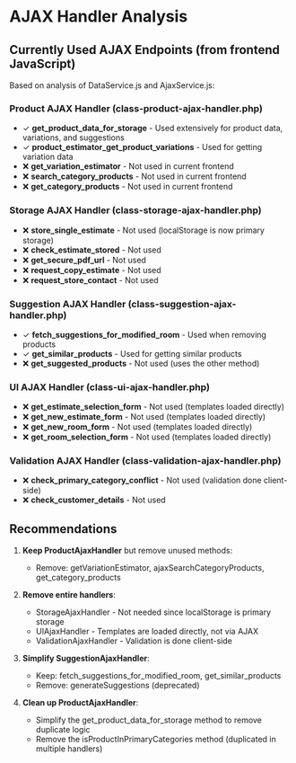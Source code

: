 # AJAX Handler Analysis

## Currently Used AJAX Endpoints (from frontend JavaScript)

Based on analysis of DataService.js and AjaxService.js:

### Product AJAX Handler (class-product-ajax-handler.php)
- ✓ **get_product_data_for_storage** - Used extensively for product data, variations, and suggestions
- ✓ **product_estimator_get_product_variations** - Used for getting variation data
- ❌ **get_variation_estimator** - Not used in current frontend
- ❌ **search_category_products** - Not used in current frontend  
- ❌ **get_category_products** - Not used in current frontend

### Storage AJAX Handler (class-storage-ajax-handler.php)
- ❌ **store_single_estimate** - Not used (localStorage is now primary storage)
- ❌ **check_estimate_stored** - Not used
- ❌ **get_secure_pdf_url** - Not used
- ❌ **request_copy_estimate** - Not used
- ❌ **request_store_contact** - Not used

### Suggestion AJAX Handler (class-suggestion-ajax-handler.php)
- ✓ **fetch_suggestions_for_modified_room** - Used when removing products
- ✓ **get_similar_products** - Used for getting similar products
- ❌ **get_suggested_products** - Not used (uses the other method)

### UI AJAX Handler (class-ui-ajax-handler.php)
- ❌ **get_estimate_selection_form** - Not used (templates loaded directly)
- ❌ **get_new_estimate_form** - Not used (templates loaded directly)
- ❌ **get_new_room_form** - Not used (templates loaded directly)
- ❌ **get_room_selection_form** - Not used (templates loaded directly)

### Validation AJAX Handler (class-validation-ajax-handler.php)
- ❌ **check_primary_category_conflict** - Not used (validation done client-side)
- ❌ **check_customer_details** - Not used

## Recommendations

1. **Keep ProductAjaxHandler** but remove unused methods:
   - Remove: getVariationEstimator, ajaxSearchCategoryProducts, get_category_products

2. **Remove entire handlers**:
   - StorageAjaxHandler - Not needed since localStorage is primary storage
   - UIAjaxHandler - Templates are loaded directly, not via AJAX
   - ValidationAjaxHandler - Validation is done client-side

3. **Simplify SuggestionAjaxHandler**:
   - Keep: fetch_suggestions_for_modified_room, get_similar_products
   - Remove: generateSuggestions (deprecated)

4. **Clean up ProductAjaxHandler**:
   - Simplify the get_product_data_for_storage method to remove duplicate logic
   - Remove the isProductInPrimaryCategories method (duplicated in multiple handlers)